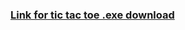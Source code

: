 ### [Link for tic tac toe .exe download](https://github.com/piotr-bujnowski/tic-tac-toe-ai/releases/download/v0.2-alpha/tic-tac-toe.exe)
